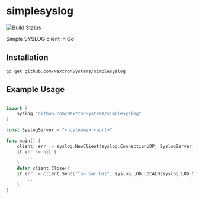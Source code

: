# simplesyslog

[![Build Status](https://travis-ci.org/NextronSystems/simplesyslog.svg?branch=master)](https://travis-ci.org/NextronSystems/simplesyslog)

Simple SYSLOG client in Go

## Installation

`go get github.com/NextronSystems/simplesyslog`

## Example Usage

```go

import (
    syslog "github.com/NextronSystems/simplesyslog"
)

const SyslogServer = "<hostname>:<port>"

func main() {
    client, err := syslog.NewClient(syslog.ConnectionUDP, SyslogServer)
    if err != nil {
        ...
    }
    defer client.Close()
    if err := client.Send("foo bar baz", syslog.LOG_LOCAL0|syslog.LOG_NOTICE); err != nil {
        ...
    }
}
```
